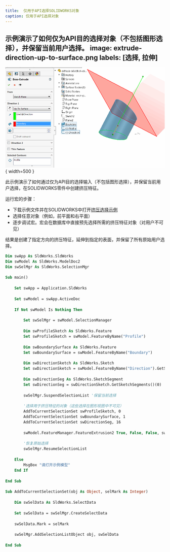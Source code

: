 ```yaml
---
title:  仅用于API选择SOLIDWORKS对象
caption: 仅用于API选择对象
---
```

 示例演示了如何仅为API目的选择对象（不包括图形选择），并保留当前用户选择。
image: extrude-direction-up-to-surface.png
labels: [选择, 拉伸]
---
![将挤压的草图弧线延伸到平面表面，沿着线的方向](extrude-direction-up-to-surface.png){ width=500 }

此示例演示了如何通过仅为API目的选择输入（不包括图形选择），并保留当前用户选择，在SOLIDWORKS零件中创建挤压特征。

运行宏的步骤：

* 下载示例文件并在SOLIDWORKS中打开[挤压选择示例](extrude-selection-example.SLDPRT)
* 选择任意对象（例如，前平面和右平面）
* 逐步调试宏。宏会在数据库中直接预先选择所需的挤压特征对象（对用户不可见）

结果是创建了指定方向的挤压特征，延伸到指定的表面，并保留了所有原始用户选择。

~~~ vb
Dim swApp As SldWorks.SldWorks
Dim swModel As SldWorks.ModelDoc2
Dim swSelMgr As SldWorks.SelectionMgr

Sub main()

    Set swApp = Application.SldWorks

    Set swModel = swApp.ActiveDoc
    
    If Not swModel Is Nothing Then
            
        Set swSelMgr = swModel.SelectionManager
        
        Dim swProfileSketch As SldWorks.Feature
        Set swProfileSketch = swModel.FeatureByName("Profile")
        
        Dim swBoundarySurface As SldWorks.Feature
        Set swBoundarySurface = swModel.FeatureByName("Boundary")
        
        Dim swDirectionSketch As SldWorks.Sketch
        Set swDirectionSketch = swModel.FeatureByName("Direction").GetSpecificFeature
        
        Dim swDirectionSeg As SldWorks.SketchSegment
        Set swDirectionSeg = swDirectionSketch.GetSketchSegments()(0)
        
        swSelMgr.SuspendSelectionList '保留当前选择
        
        '选择用于挤压特征的对象（这些选择在图形视图中不可见）
        AddToCurrentSelectionSet swProfileSketch, 0
        AddToCurrentSelectionSet swBoundarySurface, 1
        AddToCurrentSelectionSet swDirectionSeg, 16
        
        swModel.FeatureManager.FeatureExtrusion2 True, False, False, swEndConditions_e.swEndCondUpToSurface, 0, 0, 0, False, False, False, False, 0, 0, False, False, False, False, True, True, True, 0, 0, False

        '恢复原始选择
        swSelMgr.ResumeSelectionList
        
    Else
        MsgBox "请打开示例模型"
    End If

End Sub

Sub AddToCurrentSelectionSet(obj As Object, selMark As Integer)
    
    Dim swSelData As SldWorks.SelectData
    
    Set swSelData = swSelMgr.CreateSelectData
    
    swSelData.Mark = selMark
    
    swSelMgr.AddSelectionListObject obj, swSelData
    
End Sub
~~~